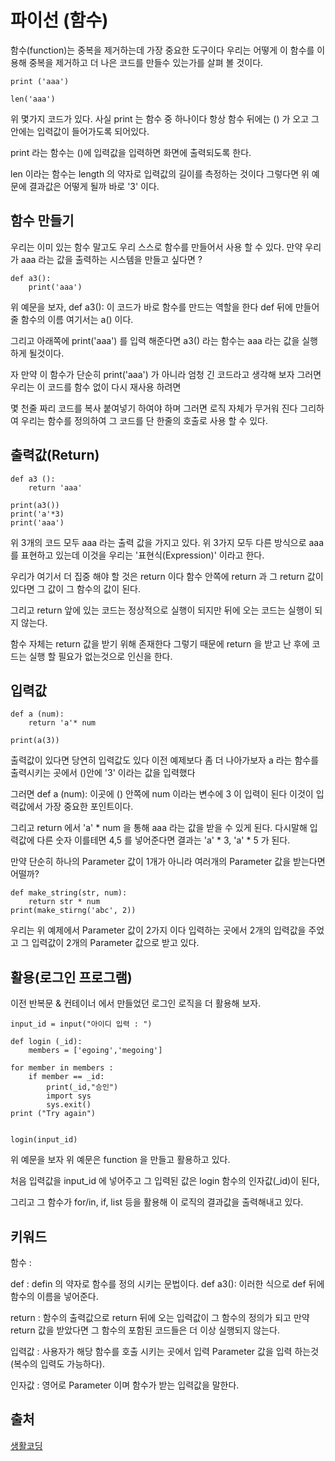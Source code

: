 # 파이선 (함수)

함수(function)는 중복을 제거하는데 가장 중요한 도구이다 우리는 어떻게 이 함수를 이용해 중복을 제거하고 더 나은 코드를 만들수 있는가를 살펴 볼 것이다.

```
print ('aaa')

len('aaa')
```

위 몇가지 코드가 있다. 사실 print 는 함수 중 하나이다 항상 함수 뒤에는 () 가 오고 그 안에는 입력값이 들어가도록 되어있다.

print 라는 함수는 ()에 입력값을 입력하면 화면에 출력되도록 한다.

len 이라는 함수는 length 의 약자로 입력값의 길이를 측정하는 것이다 그렇다면 위 예문에 결과값은 어떻게 될까 바로 '3' 이다.


## 함수 만들기

우리는 이미 있는 함수 말고도 우리 스스로 함수를 만들어서 사용 할 수 있다. 만약 우리가 aaa 라는 값을 출력하는 시스템을 만들고 싶다면 ?

```
def a3():
	print('aaa')
```

위 예문을 보자, def a3(): 이 코드가 바로 함수를 만드는 역할을 한다 def 뒤에 만들어줄 함수의 이름 여기서는 a() 이다.

그리고 아래쪽에 print('aaa') 를 입력 해준다면 a3() 라는 함수는 aaa 라는 값을 실행하게 될것이다.

자 만약 이 함수가 단순히 print('aaa') 가 아니라 엄청 긴 코드라고 생각해 보자 그러면 우리는 이 코드를 함수 없이 다시 재사용 하려면

몇 천줄 짜리 코드를 복사 붙여넣기 하여야 하며 그러면 로직 자체가 무거워 진다 그리하여 우리는 함수를 정의하여 그 코드를 단 한줄의 호출로 사용 할 수 있다.

## 출력값(Return)

```
def a3 ():
	return 'aaa'

print(a3())
print('a'*3)
print('aaa')
```

위 3개의 코드 모두 aaa 라는 출력 값을 가지고 있다. 위 3가지 모두 다른 방식으로 aaa 를 표현하고 있는데 이것을 우리는 '표현식(Expression)' 이라고 한다.

우리가 여기서 더 집중 해야 할 것은 return 이다 함수 안쪽에 return 과 그 return 값이 있다면 그 값이 그 함수의 값이 된다.

그리고 return 앞에 있는 코드는 정상적으로 실행이 되지만 뒤에 오는 코드는 실행이 되지 않는다. 

함수 자체는 return 값을 받기 위해 존재한다 그렇기 때문에 return 을 받고 난 후에 코드는 실행 할 필요가 없는것으로 인신을 한다.

## 입력값

```
def a (num):
	return 'a'* num

print(a(3))
```

출력값이 있다면 당연히 입력값도 있다 이전 예제보다 좀 더 나아가보자 a 라는 함수를 출력시키는 곳에서 ()안에 '3' 이라는 값을 입력했다 

그러면 def a (num): 이곳에 () 안쪽에 num 이라는 변수에 3 이 입력이 된다 이것이 입력값에서 가장 중요한 포인트이다. 

그리고 return 에서 'a' * num 을 통해 aaa 라는 값을 받을 수 있게 된다. 다시말해 입력값에 다른 숫자 이를테면 4,5 를 넣어준다면 결과는 'a' * 3, 'a' * 5 가 된다.

만약 단순히 하나의 Parameter 값이 1개가 아니라 여러개의 Parameter 값을 받는다면 어떨까?

```
def make_string(str, num):
	return str * num
print(make_stirng('abc', 2))

```

우리는 위 예제에서 Parameter 값이 2가지 이다 입력하는 곳에서 2개의 입력값을 주었고 그 입력값이 2개의 Parameter 값으로 받고 있다.

## 활용(로그인 프로그램)

이전 반복문 & 컨테이너 에서 만들었던 로그인 로직을 더 활용해 보자.

```
input_id = input("아이디 입력 : ")

def login (_id):
	members = ['egoing','megoing']

for member in members :
	if member == _id:
		print(_id,"승인")
		import sys
		sys.exit()
print ("Try again")


login(input_id)
```

위 예문을 보자 위 예문은 function 을 만들고 활용하고 있다.

처음 입력값을 input_id 에 넣어주고 그 입력된 값은 login 함수의 인자값(_id)이 된다, 

그리고 그 함수가 for/in, if, list 등을 활용해 이 로직의 결과값을 출력해내고 있다.


## 키워드 

함수 : 

def : defin 의 약자로 함수를 정의 시키는 문법이다. def a3(): 이러한 식으로 def 뒤에 함수의 이름을 넣어준다.

return : 함수의 출력값으로 return 뒤에 오는 입력값이 그 함수의 정의가 되고 만약 return 값을 받았다면 그 함수의 포함된 코드들은 더 이상 실행되지 않는다.

입력값 : 사용자가 해당 함수를 호출 시키는 곳에서 입력 Parameter 값을 입력 하는것(복수의 입력도 가능하다).	  

인자값 : 영어로 Parameter 이며 함수가 받는 입력값을 말한다.

## 출처
[생활코딩](https://opentutorials.org/course/1750/9623)
